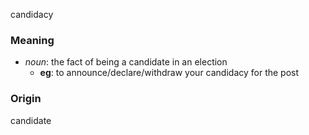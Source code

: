 candidacy
### Meaning
+ _noun_: the fact of being a candidate in an election
	+ __eg__: to announce/declare/withdraw your candidacy for the post

### Origin

candidate
